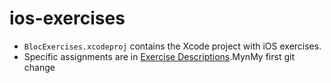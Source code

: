 ios-exercises
=============

- `BlocExercises.xcodeproj` contains the Xcode project with iOS exercises.
- Specific assignments are in [Exercise Descriptions](Exercise%20Descriptions/).MynMy first git change
